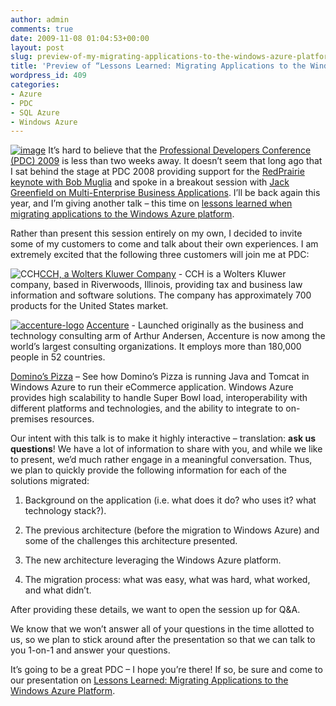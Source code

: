 ```yaml
---
author: admin
comments: true
date: 2009-11-08 01:04:53+00:00
layout: post
slug: preview-of-my-migrating-applications-to-the-windows-azure-platform-session-at-pdc
title: 'Preview of “Lessons Learned: Migrating Applications to the Windows Azure Platform”'
wordpress_id: 409
categories:
- Azure
- PDC
- SQL Azure
- Windows Azure
---
```


[![image](https://wadewegner.blob.core.windows.net/wordpress/2009/11/image10.png)](http://www.microsoftpdc.com/) It’s hard to believe that the [Professional Developers Conference (PDC) 2009](http://microsoftpdc.com/) is less than two weeks away. It doesn’t seem that long ago that I sat behind the stage at PDC 2008 providing support for the [RedPrairie keynote with Bob Muglia](http://channel9.msdn.com/pdc2008/KYN01/) and spoke in a breakout session with [Jack Greenfield on Multi-Enterprise Business Applications](http://channel9.msdn.com/pdc2008/BB59/). I’ll be back again this year, and I’m giving another talk – this time on [lessons learned when migrating applications to the Windows Azure platform](http://microsoftpdc.com/Sessions/SVC22).

 

Rather than present this session entirely on my own, I decided to invite some of my customers to come and talk about their own experiences. I am extremely excited that the following three customers will join me at PDC:

 

![CCH](https://wadewegner.blob.core.windows.net/wordpress/2009/11/CCH.png)[CCH, a Wolters Kluwer Company](http://www.cch.com/) - CCH is a Wolters Kluwer company, based in Riverwoods, Illinois, providing tax and business law information and software solutions. The company has approximately 700 products for the United States market.

 

[![accenture-logo](https://wadewegner.blob.core.windows.net/wordpress/2009/11/accenturelogo2.png)](http://www.accenture.com/) [Accenture](http://www.accenture.com/) - Launched originally as the business and technology consulting arm of Arthur Andersen, Accenture is now among the world’s largest consulting organizations. It employs more than 180,000 people in 52 countries.

 

[Domino’s Pizza](https://wadewegner.blob.core.windows.net/wordpress/2009/11/Dominos1.png) – See how Domino’s Pizza is running Java and Tomcat in Windows Azure to run their eCommerce application. Windows Azure provides high scalability to handle Super Bowl load, interoperability with different platforms and technologies, and the ability to integrate to on-premises resources. 

 

Our intent with this talk is to make it highly interactive – translation: **ask us questions**! We have a lot of information to share with you, and while we like to present, we’d much rather engage in a meaningful conversation. Thus, we plan to quickly provide the following information for each of the solutions migrated:

 

  
  1. Background on the application (i.e. what does it do? who uses it? what technology stack?). 
   
  2. The previous architecture (before the migration to Windows Azure) and some of the challenges this architecture presented. 
   
  3. The new architecture leveraging the Windows Azure platform. 
   
  4. The migration process: what was easy, what was hard, what worked, and what didn’t. 
 

After providing these details, we want to open the session up for Q&A.

 

We know that we won’t answer all of your questions in the time allotted to us, so we plan to stick around after the presentation so that we can talk to you 1-on-1 and answer your questions.

 

It’s going to be a great PDC – I hope you’re there! If so, be sure and come to our presentation on [Lessons Learned: Migrating Applications to the Windows Azure Platform](http://microsoftpdc.com/Sessions/SVC22).
